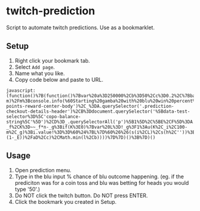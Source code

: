 # twitch-prediction
Script to automate twitch predictions. Use as a bookmarklet.

## Setup
1. Right click your bookmark tab.
2. Select `Add page`.
3. Name what you like.
4. Copy code below and paste to URL.

```
javascript:(function()%7B(function()%7Bvar%20a%3D250000%2Cb%3D50%2Cc%3D0.2%2C%7BbalanceEl%3Ad%2CtimerEl%3Ae%2CbluBtn%3Af%2CredBtn%3Ag%2CbluInput%3Ah%2CredInput%3Ai%2CbluPotEl%3Aj%2CredPotEl%3Ak%7D%3Dp()%2Cl%3Dr(d.innerText)%2Cm%3DparseFloat(h.value%2C10)%2Cn%3D(100-m)%2Fm%3Bconsole.info(%60Starting%20gamba%20with%20blu%20win%20percent%20set%20to%20%24%7Bm%7D%60)%3Bh.blur()%3Bvar%20o%3Dnew%20MutationObserver(q)%3Bo.observe(e%2C%7Bsubtree%3A!0%2CcharacterData%3A!0%7D)%3Bfunction%20p()%7Bvar%20A%3Ddocument.querySelector('%23channel-points-reward-center-body')%2C_%3DA.querySelector('.prediction-checkout-details-header')%2CB%3Ddocument.querySelector('%5Bdata-test-selector%3D%5C'copo-balance-string%5C'%5D')%2CD%3D_.querySelectorAll('p')%5B1%5D%2C%5BE%2CF%5D%3DA.querySelectorAll('button')%2C%5BG%2CH%5D%3DA.querySelectorAll('input')%2CI%3Ddocument.querySelectorAll('.hERoTc')%3Breturn%7BbalanceEl%3AB%2CtimerEl%3AD%2CbluBtn%3AE%2CredBtn%3AF%2CbluInput%3AG%2CredInput%3AH%2CbluPotEl%3AI%5B1%5D%2CredPotEl%3AI%5B4%5D%7D%7Dfunction%20q(C%2C_b)%7Bvar%5B_c%2C_d%5D%3DC%5B0%5D.target.data.split('%3A')%2C_e%3D!parseInt(_c%2C10)%26%26parseInt(_d%2C10)%3C2%2C_f%3Dr(j.innerText)%2C_g%3Dr(k.innerText)%2C_h%3D(_f%2B_g)%2F_f%2C_i%3D(_f%2B_g)%2F_g%2CJ%3D~~_g%2Fn-_f%2CK%3D~~_f*n-_g%3Bif(K%3E0)%7Bvar%20L%3D!_g%3F1%3Au(K%2C_i%2C100-m%2C_g)%3Bi.value!%3D%3D%60%24%7BL%7D%60%26%26(s(i%2CL)%2Cs(h%2C''))%3B_e%26%26t(g%2C_b)%7Delse%20if(J%3E0)%7Bvar%20M%3D!_f%3F1%3Au(J%2C_h%2Cm%2C_f)%3Bh.value!%3D%3D%60%24%7BM%7D%60%26%26(s(h%2CM)%2Cs(i%2C''))%3B_e%26%26t(f%2C_b)%7D%7Dfunction%20r(_a)%7Bif(_a.includes('M'))return%20parseFloat(_a)*1000000%3Bif(_a.includes('K'))return%20parseFloat(_a)*1000%3Breturn%20parseFloat(_a)%7Dfunction%20s(_A%2C_B)%7Bvar%20_C%3DObject.getOwnPropertyDescriptor(window.HTMLInputElement.prototype%2C'value').set%3B_C.call(_A%2C_B)%3B_A.dispatchEvent(new%20Event('input'%2C%20%7Bbubbles%3A!0%7D))%7Dfunction%20t(aA%2CaB)%7BaA.click()%3BaB.disconnect()%7Dfunction%20u(aC%2CaD%2CaE%2C_D)%7Bvar%20_E%3DaE%2F100%3Breturn%20Math.round(Math.min(a%2C_D*10%2CaC*0.5%2CMath.max(l*Math.min((aD*_E-(1-_E))%2FaD%2Cc)%2CMath.min(l%2Cb))))%7D%7D)()%3B%7D)()
```

## Usage
1. Open prediction menu.
2. Type in the blu input % chance of blu outcome happening. (eg. if the prediciton was for a coin toss and blu was betting for heads you would type '50'.)
3. Do NOT click the twitch button. Do NOT press ENTER.
4. Click the bookmark you created in Setup.
